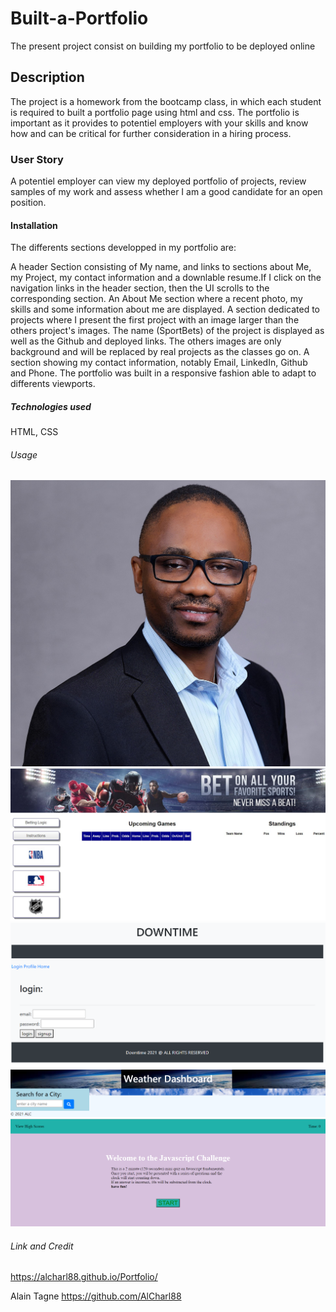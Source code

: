 # Built-a-Portfolio
The present project consist on building my portfolio to be deployed online

## Description
The project is a homework from the bootcamp class, in which each student is required to built a portfolio page using html and css. The portfolio is important as it provides to potentiel employers  with your skills and know how and can be critical for further consideration in a hiring process.

### User Story

A potentiel employer can view my deployed portfolio of projects, review samples of my work and assess whether I am a good candidate for an open position.

#### Installation

 The differents sections developped in my portfolio are:

A header Section consisting of My name, and links to sections about Me, my Project, my contact information and a downlable resume.If I click on the navigation links in the header section, then the UI scrolls to the corresponding section.
An About Me section where a recent photo, my skills and some information about me are displayed. 
A section dedicated to projects where I present the first project with an image larger than the others project's images. The name (SportBets) of the project is displayed as well as the Github and deployed links. The others images are only background and will be replaced by real projects as the classes go on. 
A section showing my contact information, notably Email, LinkedIn, Github and Phone.
The portfolio was built in a responsive fashion able to adapt to differents viewports.

##### Technologies used
HTML, CSS

###### Usage

![screenshot](assets/images/alain_picture_portfolio.jpg)
![screenshot](assets/images/homepage.jpg)
![screenshot](assets/images/downtime.png)
![screenshot](assets/images/weather_dashboard.png)
![screenshot](assets/images/Code_Quiz.png)

###### Link and Credit
https://alcharl88.github.io/Portfolio/

Alain Tagne
https://github.com/AlCharl88